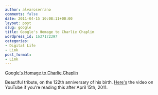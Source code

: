 ```yaml
---
author: alvaroserrano
comments: false
date: 2011-04-15 10:08:11+00:00
layout: post
slug: google
title: Google's Homage to Charlie Chaplin
wordpress_id: 1637172397
categories:
- Digital Life
- Link
post_format:
- Link
---
```


[Google's Homage to Charlie Chaplin](http://www.google.com/)

Beautiful tribute, on the 122th anniversary of his birth. [Here's](http://www.youtube.com/watch?v=StXBpRs5WRA) the video on YouTube if you're reading this after April 15th, 2011.
